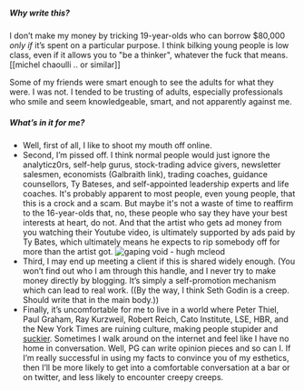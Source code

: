 ##### Why write this?

I don’t make my money by tricking 19-year-olds who can borrow $80,000 *only if* it’s spent on a particular purpose. I think bilking young people is low class, even if it allows you to "be a thinker", whatever the fuck that means. [[michel chaoulli .. or similar]]

Some of my friends were smart enough to see the adults for what they were. I was not. I tended to be trusting of adults, especially professionals who smile and seem knowledgeable, smart, and not apparently against me.





##### What’s in it for me?

- Well, first of all, I like to shoot my mouth off online.
- Second, I’m pissed off. I think normal people would just ignore the analyticz0rs, self-help gurus, stock-trading advice givers, newsletter salesmen, economists (Galbraith link), trading coaches, guidance counsellors, Ty Bateses, and self-appointed leadership experts and life coaches. It's probably apparent to most people, even young people, that this is a crock and a scam. But maybe it's not a waste of time to reaffirm to the 16-year-olds that, no, these people who say they have your best interests at heart, do not. And that the artist who gets ad money from you watching their Youtube video, is ultimately supported by ads paid by Ty Bates, which ultimately means he expects to rip somebody off for more than the artist got. ![gaping void - hugh mcleod](https://pbs.twimg.com/media/BkRwH3pCcAA9WOa.jpg:large)
- Third, I may end up meeting a client if this is shared widely enough. (You won’t find out who I am through this handle, and I never try to make money directly by blogging. It’s simply a self-promotion mechanism which can lead to real work. ((By the way, I think Seth Godin is a creep. Should write that in the main body.))
- Finally, it’s uncomfortable for me to live in a world where Peter Thiel, Paul Graham, Ray Kurzweil, Robert Reich, Cato Institute, LSE, HBR, and the New York Times are ruining culture, making people stupider and [suckier](https://www.quora.com/What-is-going-to-be-the-next-big-thing-in-the-next-5-10-years "Awful."). Sometimes I walk around on the internet and feel like I have no home in conversation. Well, PG can write opinion pieces and so can I. If I’m really successful in using my facts to convince you of my esthetics, then I’ll be more likely to get into a comfortable conversation at a bar or on twitter, and less likely to encounter creepy creeps.
